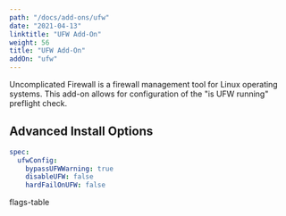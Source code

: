 ```yaml
---
path: "/docs/add-ons/ufw"
date: "2021-04-13"
linktitle: "UFW Add-On"
weight: 56
title: "UFW Add-On"
addOn: "ufw"
---
```


Uncomplicated Firewall is a firewall management tool for Linux operating systems.
This add-on allows for configuration of the "is UFW running" preflight check.

## Advanced Install Options

```yaml
spec:
  ufwConfig:
    bypassUFWWarning: true
    disableUFW: false
    hardFailOnUFW: false
```

flags-table
